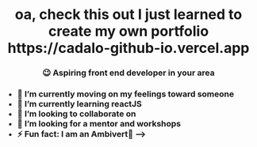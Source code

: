 <H1 align = "center"> oa, check this out I just learned to create my own portfolio <br> https://cadalo-github-io.vercel.app </H1> 
<H3 align = "center">  😉 Aspiring front end developer in your area <h3>

- 🔭 I’m currently moving on my feelings toward someone
- 🌱 I’m currently learning reactJS
- 👯 I’m looking to collaborate on 
- 🤔 I’m looking for a mentor and workshops
- ⚡ Fun fact: I am an Ambivert🤠
-->
